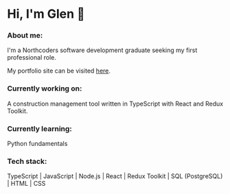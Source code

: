 # Hi, I'm Glen :wave:

### About me:

I'm a Northcoders software development graduate seeking my first professional role.

My portfolio site can be visited [here](https://glen-pearse.netlify.app/).

### Currently working on:

A construction management tool written in TypeScript with React and Redux Toolkit.

### Currently learning:

Python fundamentals

### Tech stack:

TypeScript | JavaScript | Node.js | React | Redux Toolkit | SQL (PostgreSQL) | HTML | CSS

<!---
gcpearse/gcpearse is a ✨ special ✨ repository because its `README.md` (this file) appears on your GitHub profile.
You can click the Preview link to take a look at your changes.
--->
